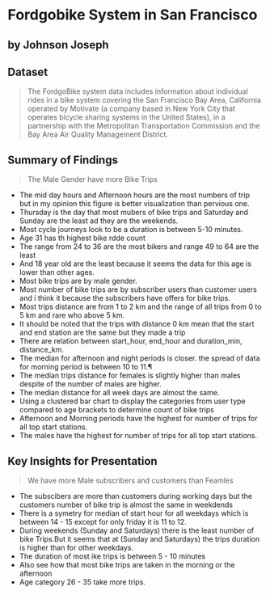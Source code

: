 # Fordgobike System in San Francisco 
## by Johnson Joseph 


## Dataset

> The FordgoBike system data includes information about individual rides in a bike system covering the San Francisco Bay Area, California operated by Motivate (a company based in New York City that operates bicycle sharing systems in the United States), in a partnership with the Metropolitan Transportation Commission and the Bay Area Air Quality Management District.


## Summary of Findings

> The Male Gender have more Bike Trips
- The mid day hours and Afternoon hours are the most numbers of trip but in my opinion this figure is better visualization than pervious one.
- Thursday is the day that most mubers of bike trips and Saturday and Sunday are the least ad they are the weekends.
- Most cycle journeys look to be a duration is between 5-10 minutes.
- Age 31 has th highest bike rdde count
- The range from 24 to 36 are the most bikers and range 49 to 64 are the least
- And 18 year old are the least because it seems the data for this age is lower than other ages.
- Most bike trips are by male gender.
- Most number of bike trips are by subscriber users than customer users and i think it because the subscribers have offers for bike trips.
- Most trips distance are from 1 to 2 km and the range of all trips from 0 to 5 km and rare who above 5 km.
- It should be noted that the trips with distance 0 km mean that the start and end station are the same but they made a trip
- There are relation between start_hour, end_hour and duration_min, distance_km.
- The median for afternoon and night periods is closer. the spread of data for morning period is between 10 to 11.¶
- The median trips distance for females is slightly higher than males despite of the number of males are higher.
- The median distance for all week days are almost the same.
- Using a clustered bar chart to display the categories from user type compared to age brackets to determine count of bike trips
- Afternoon and Morning periods have the highest for number of trips for all top start stations.
- The males have the highest for number of trips for all top start stations.


## Key Insights for Presentation

> We have more Male subscribers and customers than Feamles
- The subscibers are more than customers during working days but the customers number of bike trip is almost the same in weekdends
- There is a symetry for median of start hour for all weekdays which is between 14 - 15 except for only friday it is 11 to 12.
- During weekends (Sunday and Saturdays) there is the least number of bike Trips.But it seems that at (Sunday and Saturdays) the trips duration is higher than    for other weekdays.
- The duration of most ike trips is between 5 - 10 minutes 
- Also see how that most bike trips are taken in the morning or the afternoon
- Age category 26 - 35 take more trips.
